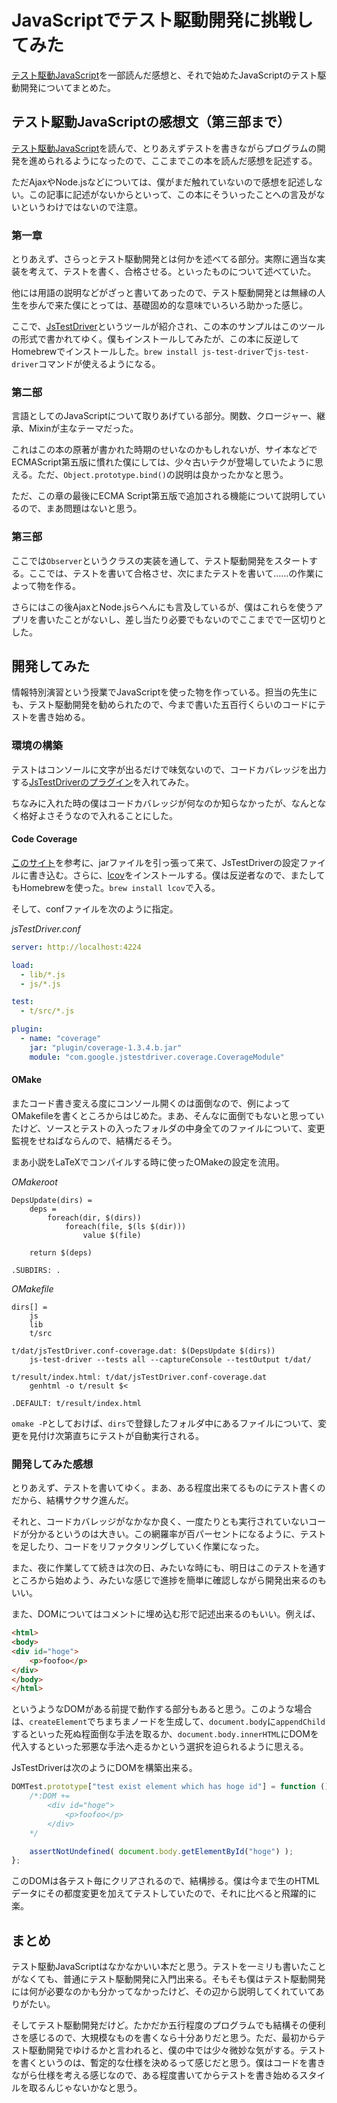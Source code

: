 # JavaScriptでテスト駆動開発に挑戦してみた


[テスト駆動JavaScript](http://www.amazon.co.jp/dp/4048707868)を一部読んだ感想と、それで始めたJavaScriptのテスト駆動開発についてまとめた。

## テスト駆動JavaScriptの感想文（第三部まで）


[テスト駆動JavaScript](http://www.amazon.co.jp/dp/4048707868)を読んで、とりあえずテストを書きながらプログラムの開発を進められるようになったので、ここまでこの本を読んだ感想を記述する。

ただAjaxやNode.jsなどについては、僕がまだ触れていないので感想を記述しない。この記事に記述がないからといって、この本にそういったことへの言及がないというわけではないので注意。

### 第一章


とりあえず、さらっとテスト駆動開発とは何かを述べてる部分。実際に適当な実装を考えて、テストを書く、合格させる。といったものについて述べていた。

他には用語の説明などがざっと書いてあったので、テスト駆動開発とは無縁の人生を歩んで来た僕にとっては、基礎固め的な意味でいろいろ助かった感じ。

ここで、[JsTestDriver](http://code.google.com/p/js-test-driver/)というツールが紹介され、この本のサンプルはこのツールの形式で書かれてゆく。僕もインストールしてみたが、この本に反逆してHomebrewでインストールした。`brew install js-test-driver`で`js-test-driver`コマンドが使えるようになる。

### 第二部


言語としてのJavaScriptについて取りあげている部分。関数、クロージャー、継承、Mixinが主なテーマだった。

これはこの本の原著が書かれた時期のせいなのかもしれないが、サイ本などでECMAScript第五版に慣れた僕にしては、少々古いテクが登場していたように思える。ただ、`Object.prototype.bind()`の説明は良かったかなと思う。

ただ、この章の最後にECMA Script第五版で追加される機能について説明しているので、まあ問題はないと思う。

### 第三部


ここでは`Observer`というクラスの実装を通して、テスト駆動開発をスタートする。ここでは、テストを書いて合格させ、次にまたテストを書いて……の作業によって物を作る。

さらにはこの後AjaxとNode.jsらへんにも言及しているが、僕はこれらを使うアプリを書いたことがないし、差し当たり必要でもないのでここまでで一区切りとした。

## 開発してみた


情報特別演習という授業でJavaScriptを使った物を作っている。担当の先生にも、テスト駆動開発を勧められたので、今まで書いた五百行くらいのコードにテストを書き始める。

### 環境の構築


テストはコンソールに文字が出るだけで味気ないので、コードカバレッジを出力する[JsTestDriverのプラグイン](http://code.google.com/p/js-test-driver/downloads/detail?name=coverage-1.3.4.b.jar&can=2&q=)を入れてみた。

ちなみに入れた時の僕はコードカバレッジが何なのか知らなかったが、なんとなく格好よさそうなので入れることにした。

#### Code Coverage


[このサイト](http://d.hatena.ne.jp/hida_shun/20120328/1332946324)を参考に、jarファイルを引っ張って来て、JsTestDriverの設定ファイルに書き込む。さらに、[lcov](http://ltp.sourceforge.net/coverage/lcov.php)をインストールする。僕は反逆者なので、またしてもHomebrewを使った。`brew install lcov`で入る。

そして、confファイルを次のように指定。

*jsTestDriver.conf*

```yaml
server: http://localhost:4224

load:
  - lib/*.js
  - js/*.js

test:
  - t/src/*.js

plugin:
  - name: "coverage"
    jar: "plugin/coverage-1.3.4.b.jar"
    module: "com.google.jstestdriver.coverage.CoverageModule"
```


#### OMake


またコード書き変える度にコンソール開くのは面倒なので、例によってOMakefileを書くところからはじめた。まあ、そんなに面倒でもないと思っていたけど、ソースとテストの入ったフォルダの中身全てのファイルについて、変更監視をせねばならんので、結構だるそう。

まあ小説をLaTeXでコンパイルする時に使ったOMakeの設定を流用。

*OMakeroot*

```
DepsUpdate(dirs) = 
	deps = 
		foreach(dir, $(dirs))
			foreach(file, $(ls $(dir)))
				value $(file)
	
	return $(deps)

.SUBDIRS: .
```


*OMakefile*

```
dirs[] =
	js
	lib
	t/src

t/dat/jsTestDriver.conf-coverage.dat: $(DepsUpdate $(dirs))
	js-test-driver --tests all --captureConsole --testOutput t/dat/

t/result/index.html: t/dat/jsTestDriver.conf-coverage.dat
	genhtml -o t/result $<

.DEFAULT: t/result/index.html
```


`omake -P`としておけば、`dirs`で登録したフォルダ中にあるファイルについて、変更を見付け次第直ちにテストが自動実行される。

### 開発してみた感想


とりあえず、テストを書いてゆく。まあ、ある程度出来てるものにテスト書くのだから、結構サクサク進んだ。

それと、コードカバレッジがなかなか良く、一度たりとも実行されていないコードが分かるというのは大きい。この網羅率が百パーセントになるように、テストを足したり、コードをリファクタリングしていく作業になった。

また、夜に作業してて続きは次の日、みたいな時にも、明日はこのテストを通すところから始めよう、みたいな感じで進捗を簡単に確認しながら開発出来るのもいい。

また、DOMについてはコメントに埋め込む形で記述出来るのもいい。例えば、

```html
<html>
<body>
<div id="hoge">
	<p>foofoo</p>
</div>
</body>
</html>
```


というようなDOMがある前提で動作する部分もあると思う。このような場合は、`createElement`でちまちまノードを生成して、`document.body`に`appendChild`するといった死ぬ程面倒な手法を取るか、`document.body.innerHTML`にDOMを代入するといった邪悪な手法へ走るかという選択を迫られるように思える。

JsTestDriverは次のようにDOMを構築出来る。

```javascript
DOMTest.prototype["test exist element which has hoge id"] = function () {
	/*:DOM +=
		<div id="hoge">
			<p>foofoo</p>
		</div>
	*/

	assertNotUndefined( document.body.getElementById("hoge") );
};
```


このDOMは各テスト毎にクリアされるので、結構捗る。僕は今まで生のHTMLデータにその都度変更を加えてテストしていたので、それに比べると飛躍的に楽。

## まとめ


テスト駆動JavaScriptはなかなかいい本だと思う。テストを一ミリも書いたことがなくても、普通にテスト駆動開発に入門出来る。そもそも僕はテスト駆動開発には何が必要なのかも分かってなかったけど、その辺から説明してくれていてありがたい。

そしてテスト駆動開発だけど。たかだか五行程度のプログラムでも結構その便利さを感じるので、大規模なものを書くなら十分ありだと思う。ただ、最初からテスト駆動開発でゆけるかと言われると、僕の中では少々微妙な気がする。テストを書くというのは、暫定的な仕様を決めるって感じだと思う。僕はコードを書きながら仕様を考える感じなので、ある程度書いてからテストを書き始めるスタイルを取るんじゃないかなと思う。

